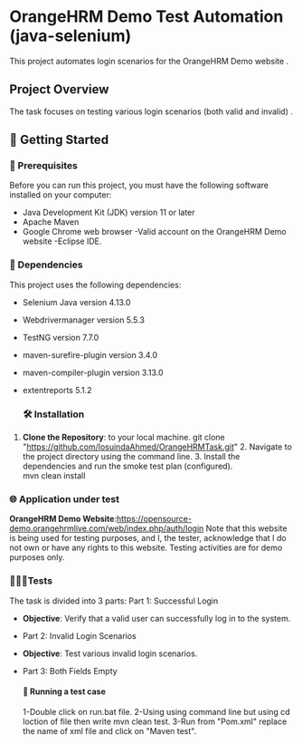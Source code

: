 # OrangeHRM Demo Test Automation (java-selenium) 
This project automates login scenarios for the OrangeHRM Demo website .
## Project Overview
The task focuses on testing various login scenarios (both valid and invalid) . 
## 🚀 Getting Started

### 🚧 Prerequisites
Before you can run this project, you must have the following software installed on your computer:

- Java Development Kit (JDK) version 11 or later
- Apache Maven
- Google Chrome web browser
 -Valid account on the OrangeHRM Demo website
  -Eclipse IDE.

### 🔗 Dependencies

This project uses the following dependencies:

- Selenium Java version 4.13.0
- Webdrivermanager version 5.5.3
- TestNG version 7.7.0
- maven-surefire-plugin version 3.4.0
- maven-compiler-plugin version 3.13.0
- extentreports 5.1.2
  
  ### 🛠️ Installation
1. **Clone the Repository**: to your local machine.
     git clone "https://github.com/losuindaAhmed/OrangeHRMTask.git"
    2. Navigate to the project directory using the command line.
    3. Install the dependencies and run the smoke test plan (configured).   
      mvn clean install
### 🌐 Application under test
**OrangeHRM Demo Website**:https://opensource-demo.orangehrmlive.com/web/index.php/auth/login
   Note that this website is being used for testing purposes, and I, the tester, acknowledge that I do not own or have any rights to this website. 
       Testing activities are for demo purposes only.
 ### 👨🏼‍🔬Tests 
 The task is divided into 3 parts:
 Part 1: Successful Login
- **Objective**: Verify that a valid user can successfully log in to the system.
- Part 2: Invalid Login Scenarios
- **Objective**: Test various invalid login scenarios.
- Part 3: Both Fields Empty
  
  #### 🚦 Running a test case
  1-Double click on run.bat file.
  2-Using using command line but using cd loction of file then write mvn clean test.
  3-Run from "Pom.xml" replace the name of xml file and click on "Maven test".

